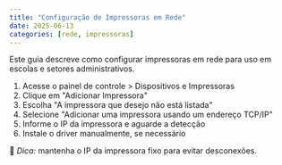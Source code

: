 ```yaml
---
title: "Configuração de Impressoras em Rede"
date: 2025-06-13
categories: [rede, impressoras]
---
```


Este guia descreve como configurar impressoras em rede para uso em escolas e setores administrativos.

1. Acesse o painel de controle > Dispositivos e Impressoras
2. Clique em "Adicionar Impressora"
3. Escolha "A impressora que desejo não está listada"
4. Selecione "Adicionar uma impressora usando um endereço TCP/IP"
5. Informe o IP da impressora e aguarde a detecção
6. Instale o driver manualmente, se necessário

📌 *Dica:* mantenha o IP da impressora fixo para evitar desconexões.
